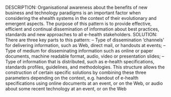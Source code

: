 DESCRIPTION:
Organisational awareness about the benefits of new business and
technology paradigms is an important factor when considering the ehealth systems in the context of their evolutionary and emergent
aspects.
The purpose of this pattern is to provide effective, efficient and continual
dissemination of information about best practices, standards and new
approaches to all e-health stakeholders.
SOLUTION:
There are three key parts to this pattern:
– Type of dissemination ‘channels’ for delivering information, such as
Web, direct mail, or handouts at events;
– Type of medium for disseminating information such as online or
paper documents, machine readable format, audio, video or
presentation slides;
– Type of information that is distributed, such as e-health
specifications, standards profiles, guidelines, and methodologies.
This structure allows the construction of certain specific solutions by
combining these three parameters depending on the context, e.g.
handout of e-health specifications using online documents at an event,
or on the Web, or audio about some recent technology at an event, or
on the Web
